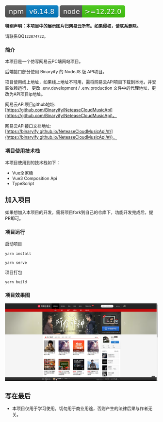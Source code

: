 ![](./src/assets/design-sketch/npm-6.14.8.svg)
![](./src/assets/design-sketch/node-12.22.0.svg)

**特别声明：本项目中的展示图片归网易云所有。如果侵权，请联系删除。**

请联系QQ``122874722``。

### 简介

本项目是一个仿写网易云PC端网站项目。

后端接口部分使用 Binaryify 的 NodeJS 版 API项目。

项目使用线上地址，如果线上地址不可用，需将网易云API项目下载到本地，并安装依赖运行，
更改 .env.development / .env.production 文件中的代理地址，更改为API项目ip地址。

网易云API项目github地址: [https://github.com/Binaryify/NeteaseCloudMusicApi](https://github.com/Binaryify/NeteaseCloudMusicApi)。

网易云API接口文档地址: [https://binaryify.github.io/NeteaseCloudMusicApi/#/](https://binaryify.github.io/NeteaseCloudMusicApi/#/)。

### 项目使用技术栈

本项目使用到的技术栈如下：
* Vue全家桶
* Vue3 Composition Api
* TypeScript

## 加入项目

如果想加入本项目的开发，需将项目fork到自己的仓库下，功能开发完成后，提PR即可。

### 项目运行

启动项目

```
yarn install
```

```
yarn serve
```

项目打包

```
yarn build
```

### 项目效果图

![](./src/assets/design-sketch/home.png)
## 写在最后

* 本项目仅用于学习使用，切勿用于商业用途，否则产生的法律后果与作者无关。
